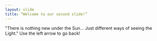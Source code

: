 ```yaml
---
layout: slide
title: “Welcome to our second slide!”
---
```

"There is nothing new under the Sun... Just different ways of seeing the Light."
Use the left arrow to go back!
